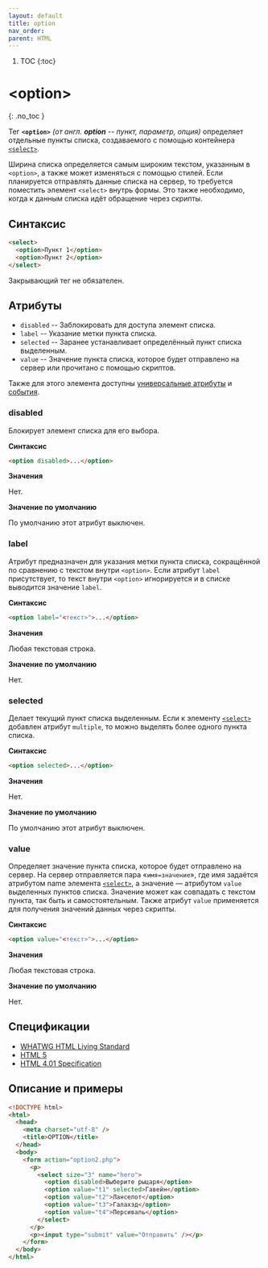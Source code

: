 ```yaml
---
layout: default
title: option
nav_order:
parent: HTML
---
```


<!-- prettier-ignore-start -->
1. TOC
{:toc}

# &lt;option&gt;
{: .no_toc }
<!-- prettier-ignore-end -->

Тег **`<option>`** _(от англ. **option** -- пункт, параметр, опция)_ определяет отдельные пункты списка, создаваемого с помощью контейнера [`<select>`](/html/select/).

Ширина списка определяется самым широким текстом, указанным в `<option>`, а также может изменяться с помощью стилей. Если планируется отправлять данные списка на сервер, то требуется поместить элемент `<select>` внутрь формы. Это также необходимо, когда к данным списка идёт обращение через скрипты.

## Синтаксис

```html
<select>
  <option>Пункт 1</option>
  <option>Пункт 2</option>
</select>
```

Закрывающий тег не обязателен.

## Атрибуты

- `disabled` -- Заблокировать для доступа элемент списка.
- `label` -- Указание метки пункта списка.
- `selected` -- Заранее устанавливает определённый пункт списка выделенным.
- `value` -- Значение пункта списка, которое будет отправлено на сервер или прочитано с помощью скриптов.

Также для этого элемента доступны [универсальные атрибуты](/lib/uni-attr/) и [события](/lib/events/).

### disabled

Блокирует элемент списка для его выбора.

**Синтаксис**

```html
<option disabled>...</option>
```

**Значения**

Нет.

**Значение по умолчанию**

По умолчанию этот атрибут выключен.

### label

Атрибут предназначен для указания метки пункта списка, сокращённой по сравнению с текстом внутри `<option>`. Если атрибут `label` присутствует, то текст внутри `<option>` игнорируется и в списке выводится значение `label`.

**Синтаксис**

```html
<option label="<текст>">...</option>
```

**Значения**

Любая текстовая строка.

**Значение по умолчанию**

Нет.

### selected

Делает текущий пункт списка выделенным. Если к элементу [`<select>`](/html/select/) добавлен атрибут `multiple`, то можно выделять более одного пункта списка.

**Синтаксис**

```html
<option selected>...</option>
```

**Значения**

Нет.

**Значение по умолчанию**

По умолчанию этот атрибут выключен.

### value

Определяет значение пункта списка, которое будет отправлено на сервер. На сервер отправляется пара «`имя=значение`», где имя задаётся атрибутом name элемента [`<select>`](/html/select/), а значение — атрибутом `value` выделенных пунктов списка. Значение может как совпадать с текстом пункта, так быть и самостоятельным. Также атрибут `value` применяется для получения значений данных через скрипты.

**Синтаксис**

```html
<option value="<текст>">...</option>
```

**Значения**

Любая текстовая строка.

**Значение по умолчанию**

Нет.

## Спецификации

- [WHATWG HTML Living Standard](https://html.spec.whatwg.org/multipage/forms.html#the-option-element)
- [HTML 5](http://www.w3.org/TR/html5/forms.html#the-option-element)
- [HTML 4.01 Specification](http://www.w3.org/TR/html401/interact/forms.html#h-17.6)

## Описание и примеры

```html
<!DOCTYPE html>
<html>
  <head>
    <meta charset="utf-8" />
    <title>OPTION</title>
  </head>
  <body>
    <form action="option2.php">
      <p>
        <select size="3" name="hero">
          <option disabled>Выберите рыцаря</option>
          <option value="t1" selected>Гавейн</option>
          <option value="t2">Ланселот</option>
          <option value="t3">Галахэд</option>
          <option value="t4">Персиваль</option>
        </select>
      </p>
      <p><input type="submit" value="Отправить" /></p>
    </form>
  </body>
</html>
```
